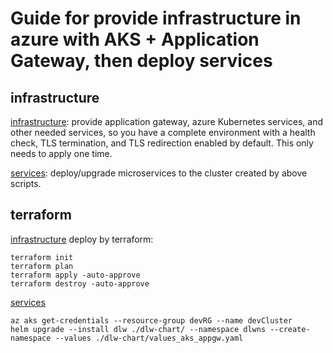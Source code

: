 # Guide for provide infrastructure in azure with AKS + Application Gateway, then deploy services

## infrastructure
[infrastructure](./azurecli/infrastructure.sh): provide application gateway, azure Kubernetes services, and other needed services, so you have a complete environment with a health check, TLS termination, and TLS redirection enabled by default. This only needs to apply one time.

[services](./azurecli/services.sh): deploy/upgrade microservices to the cluster created by above scripts.


## terraform
[infrastructure](./terraform/) deploy by terraform:

```
terraform init
terraform plan
terraform apply -auto-approve
terraform destroy -auto-approve
```

[services](./readme.md)

```
az aks get-credentials --resource-group devRG --name devCluster
helm upgrade --install dlw ./dlw-chart/ --namespace dlwns --create-namespace --values ./dlw-chart/values_aks_appgw.yaml
```
